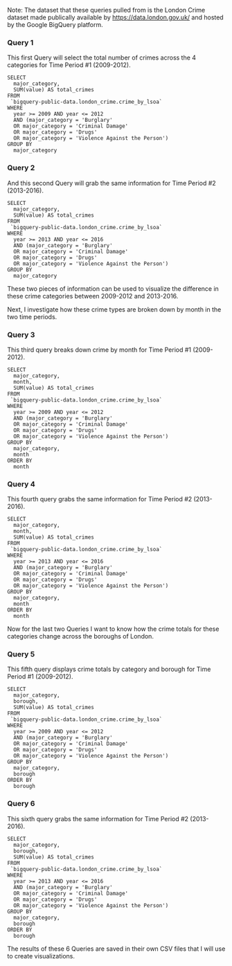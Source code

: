 Note: The dataset that these queries pulled from is the London Crime dataset made publically available by https://data.london.gov.uk/ and hosted by the Google BigQuery platform.


### Query 1

This first Query will select the total number of crimes across the 4 categories for Time Period #1 (2009-2012).

```
SELECT 
  major_category,
  SUM(value) AS total_crimes
FROM
 `bigquery-public-data.london_crime.crime_by_lsoa`
WHERE
  year >= 2009 AND year <= 2012
  AND (major_category = 'Burglary' 
  OR major_category = 'Criminal Damage'
  OR major_category = 'Drugs'
  OR major_category = 'Violence Against the Person')
GROUP BY
  major_category
```

### Query 2

And this second Query will grab the same information for Time Period #2 (2013-2016).

```
SELECT 
  major_category,
  SUM(value) AS total_crimes
FROM
 `bigquery-public-data.london_crime.crime_by_lsoa`
WHERE
  year >= 2013 AND year <= 2016
  AND (major_category = 'Burglary' 
  OR major_category = 'Criminal Damage'
  OR major_category = 'Drugs'
  OR major_category = 'Violence Against the Person')
GROUP BY
  major_category
```

These two pieces of information can be used to visualize the difference in these crime categories between 2009-2012 and 2013-2016.

Next, I investigate how these crime types are broken down by month in the two time periods.

### Query 3

This third query breaks down crime by month for Time Period #1 (2009-2012).

```
SELECT 
  major_category,
  month,
  SUM(value) AS total_crimes
FROM
 `bigquery-public-data.london_crime.crime_by_lsoa`
WHERE
  year >= 2009 AND year <= 2012
  AND (major_category = 'Burglary' 
  OR major_category = 'Criminal Damage'
  OR major_category = 'Drugs'
  OR major_category = 'Violence Against the Person')
GROUP BY
  major_category,
  month
ORDER BY
  month
```

### Query 4

This fourth query grabs the same information for Time Period #2 (2013-2016).

```
SELECT 
  major_category,
  month,
  SUM(value) AS total_crimes
FROM
 `bigquery-public-data.london_crime.crime_by_lsoa`
WHERE
  year >= 2013 AND year <= 2016
  AND (major_category = 'Burglary' 
  OR major_category = 'Criminal Damage'
  OR major_category = 'Drugs'
  OR major_category = 'Violence Against the Person')
GROUP BY
  major_category,
  month
ORDER BY
  month
```

Now for the last two Queries I want to know how the crime totals for these categories change across the boroughs of London.

### Query 5

This fifth query displays crime totals by category and borough for Time Period #1 (2009-2012).

```
SELECT 
  major_category,
  borough,
  SUM(value) AS total_crimes
FROM
 `bigquery-public-data.london_crime.crime_by_lsoa`
WHERE
  year >= 2009 AND year <= 2012
  AND (major_category = 'Burglary' 
  OR major_category = 'Criminal Damage'
  OR major_category = 'Drugs'
  OR major_category = 'Violence Against the Person')
GROUP BY
  major_category,
  borough
ORDER BY
  borough
```

### Query 6

This sixth query grabs the same information for Time Period #2 (2013-2016).

```
SELECT 
  major_category,
  borough,
  SUM(value) AS total_crimes
FROM
 `bigquery-public-data.london_crime.crime_by_lsoa`
WHERE
  year >= 2013 AND year <= 2016
  AND (major_category = 'Burglary' 
  OR major_category = 'Criminal Damage'
  OR major_category = 'Drugs'
  OR major_category = 'Violence Against the Person')
GROUP BY
  major_category,
  borough
ORDER BY
  borough
```

The results of these 6 Queries are saved in their own CSV files that I will use to create visualizations.
